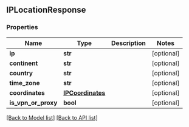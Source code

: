 ## IPLocationResponse

### Properties
Name | Type | Description | Notes
------------ | ------------- | ------------- | -------------
**ip** | **str** |  | [optional] 
**continent** | **str** |  | [optional] 
**country** | **str** |  | [optional] 
**time_zone** | **str** |  | [optional] 
**coordinates** | [**IPCoordinates**](#IPCoordinates) |  | [optional] 
**is_vpn_or_proxy** | **bool** |  | [optional] 

[[Back to Model list]](#documentation-for-models) [[Back to API list]](#documentation-for-api-endpoints)


